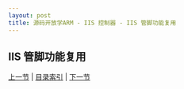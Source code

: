 ```yaml
---
layout: post
title: 源码开放学ARM - IIS 控制器 - IIS 管脚功能复用
---
```


## IIS 管脚功能复用



	



[上一节](chp14-1.html)  |  [目录索引](../index.html)  |  [下一节](chp14-3.html)
